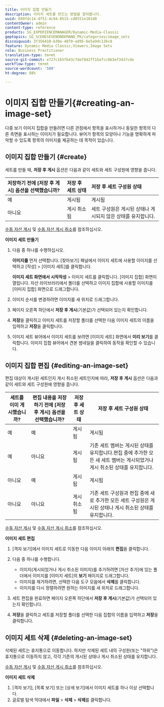 ```yaml
---
title: 이미지 집합 만들기
description: 이미지 세트를 만드는 방법을 알아봅니다.
uuid: 689fdc14-4f51-4c94-8515-cd8551e101d8
contentOwner: admin
content-type: reference
products: SG_EXPERIENCEMANAGER/Dynamic-Media-Classic
geptopics: SG_SCENESEVENONDEMAND_PK/categories/image_sets
discoiquuid: 3f356410-b30e-4870-ad95-6e5a9dc126c8
feature: Dynamic Media Classic,Viewers,Image Sets
role: Business Practitioner
translation-type: tm+mt
source-git-commit: e727c1b5fb43c7def842ff1bafcc8b3ef3437cde
workflow-type: tm+mt
source-wordcount: '589'
ht-degree: 88%

---
```



# 이미지 집합 만들기{#creating-an-image-set}

다중 보기 이미지 집합을 만들려면 다른 관점에서 항목을 표시하거나 동일한 항목의 다른 측면을 표시하는 이미지가 필요합니다. 뷰어가 항목의 모양이나 기능을 명확하게 파악할 수 있도록 항목의 이미지를 제공하는 데 목적이 있습니다.

## 이미지 집합 만들기 {#create}

세트를 만들 때, **저장 후 게시** 옵션은 다음과 같이 세트와 세트 구성원에 영향을 줍니다.

| 저장하기 전에 [저장 후 게시] 옵션을 선택했습니까? | 저장 후 세트 상태 | 저장 후 세트 구성원 상태 |
|:--- |:--- |:--- |
| 예 | 게시됨 | 게시됨 |
| 아니요 | 게시 취소됨 | 세트 구성원은 게시된 상태나 게시되지 않은 상태를 유지합니다. |

[수동 자산 게시](publishing-files.md#manually_publishing_assets) 및 [수동 자산 게시 취소](publishing-files.md#manually_unpublishing_assets)를 참조하십시오.

**이미지 세트 만들기**

1. 다음 중 하나를 수행하십시오.

   **이미지를** 먼저 선택합니다. [찾아보기] 패널에서 이미지 세트에 사용할 이미지를 선택하고 [작성] > [이미지 세트]를 클릭합니다.

   **이미지 세트 화면에서 시작작성** > 이미지 세트를 클릭합니다. [이미지 집합] 화면이 열립니다. 자산 라이브러리에서 폴더를 선택하고 이미지 집합에 사용할 이미지를 [이미지 집합] 화면으로 드래그합니다.

1. 이미지 순서를 변경하려면 이미지를 새 위치로 드래그합니다.
1. 페이지 오른쪽 하단에서 **저장 후 게시**(기본값)가 선택되어 있는지 확인합니다.
1. **저장**&#x200B;을 클릭하고 이미지 세트를 저장할 폴더를 선택한 다음 이미지 세트의 이름을 입력하고 **저장**&#x200B;을 클릭합니다.
1. 이미지 세트 뷰어에서 이미지 세트를 보려면 [이미지 세트] 화면에서 **미리 보기**&#x200B;를 클릭합니다. 이미지 집합 뷰어에서 견본 썸네일을 클릭하여 동작을 확인할 수 있습니다.

## 이미지 집합 편집  {#editing-an-image-set}

편집 대상이 게시된 세트인지 게시 취소된 세트인지에 따라, **저장 후 게시** 옵션은 다음과 같이 세트와 세트 구성원에 영향을 줍니다.

| 세트를 이미 게시했습니까? | 편집 내용을 저장하기 전에 [저장 후 게시] 옵션을 선택했습니까? | 저장 후 세트 상태 | 저장 후 세트 구성원 상태 |
|--- |--- |--- |--- |
| 예 | 예 | 게시됨 | 게시됨 |
| 예 | 아니요 | 게시됨 | 기존 세트 멤버는 게시된 상태를 유지합니다.편집 중에 추가한 모든 새 세트 멤버는 게시되었거나 게시 취소된 상태를 유지합니다. |
| 아니요 | 예 | 게시됨 | 게시됨 |
| 아니요 | 아니요 | 게시 취소됨 | 기존 세트 구성원과 편집 중에 새로 추가한 모든 세트 구성원은 게시된 상태나 게시 취소된 상태를 유지합니다. |

[수동 자산 게시](publishing-files.md#manually_publishing_assets) 및 [수동 자산 게시 취소](publishing-files.md#manually_unpublishing_assets)를 참조하십시오.

**이미지 세트 편집**

1. [격자 보기]에서 이미지 세트로 이동한 다음 이미지 아래의 **편집**&#x200B;을 클릭합니다.
1. 다음 중 하나를 수행합니다.

   * 이미지(게시되었거나 게시 취소된 이미지)를 추가하려면 [자산 추가]에 있는 폴더에서 이미지를 [이미지 세트]의 **보기** 페이지로 드래그합니다.
   * 이미지를 제거하려면, 선택한 다음 도구 모음에서 **삭제**&#x200B;를 클릭합니다.
   * 이미지를 다시 정렬하려면 원하는 이미지를 새 위치로 드래그합니다.

1. 세트 편집을 완료하면 페이지 오른쪽 하단에서 **저장 후 게시**(기본값)가 선택되어 있는지 확인합니다.
1. **저장**&#x200B;을 클릭하고 세트를 저장할 폴더를 선택한 다음 집합의 이름을 입력하고 **저장**&#x200B;을 클릭합니다.

## 이미지 세트 삭제  {#deleting-an-image-set}

삭제된 세트는 휴지통으로 이동합니다. 하지만 삭제된 세트 내의 구성원(또는 &quot;하위&quot;)은 휴지통으로 이동하지 않고, 각각 기존의 게시된 상태나 게시 취소된 상태를 유지합니다.

[수동 자산 게시](publishing-files.md#manually_publishing_assets) 및 [수동 자산 게시 취소](publishing-files.md#manually_unpublishing_assets)를 참조하십시오.

**이미지 세트 삭제**

1. [격자 보기], [목록 보기] 또는 [상세 보기]에서 이미지 세트를 하나 이상 선택합니다.
1. 글로벌 탐색 막대에서 **파일** > **삭제** > **삭제**&#x200B;를 클릭합니다.


